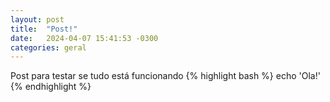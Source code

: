 ```yaml
---
layout: post
title:  "Post!"
date:   2024-04-07 15:41:53 -0300
categories: geral
---
```

Post para testar se tudo está funcionando
{% highlight bash %}
echo 'Ola!'
{% endhighlight %}
